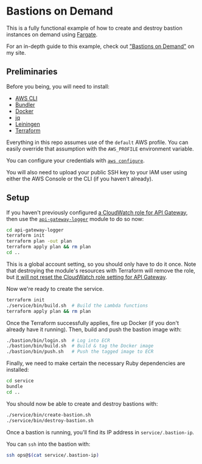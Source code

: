 # Bastions on Demand

This is a fully functional example of how to create and destroy bastion instances on demand using [Fargate](https://aws.amazon.com/fargate/).

For an in-depth guide to this example, check out ["Bastions on Demand"](https://theconsultingcto.com/posts/bastions-on-demand) on my site.

## Preliminaries

Before you being, you will need to install:

- [AWS CLI](https://aws.amazon.com/cli/)
- [Bundler](https://bundler.io)
- [Docker](https://www.docker.com)
- [jq](https://stedolan.github.io/jq/)
- [Leiningen](https://leiningen.org) 
- [Terraform](https://www.terraform.io)

Everything in this repo assumes use of the `default` AWS profile. You can easily override that assumption with the `AWS_PROFILE` environment variable.

You can configure your credentials with [`aws configure`](https://docs.aws.amazon.com/cli/latest/reference/configure/).

You will also need to upload your public SSH key to your IAM user using either the AWS Console or the CLI (if you haven't already).

## Setup

If you haven't previously configured [a CloudWatch role for API Gateway](https://aws.amazon.com/premiumsupport/knowledge-center/api-gateway-cloudwatch-logs/), then use the [`api-gateway-logger`](https://github.com/jdhollis/bastions-on-demand/tree/master/api-gateway-logger) module to do so now:

```bash
cd api-gateway-logger
terraform init
terraform plan -out plan
terraform apply plan && rm plan
cd ..
``` 

This is a global account setting, so you should only have to do it once. Note that destroying the module's resources with Terraform will remove the role, but [it will not reset the CloudWatch role setting for API Gateway](https://www.terraform.io/docs/providers/aws/r/api_gateway_account.html).

Now we're ready to create the service.

```bash
terraform init
./service/bin/build.sh  # Build the Lambda functions
terraform apply plan && rm plan
```

Once the Terraform successfully applies, fire up Docker (if you don't already have it running). Then, build and push the bastion image with:

```bash
./bastion/bin/login.sh  # Log into ECR
./bastion/bin/build.sh  # Build & tag the Docker image
./bastion/bin/push.sh   # Push the tagged image to ECR
```

Finally, we need to make certain the necessary Ruby dependencies are installed:

```bash
cd service
bundle
cd ..
```

You should now be able to create and destroy bastions with:

```bash
./service/bin/create-bastion.sh
./service/bin/destroy-bastion.sh
```

Once a bastion is running, you'll find its IP address in `service/.bastion-ip`.

You can `ssh` into the bastion with:

```bash
ssh ops@$(cat service/.bastion-ip)
```
